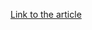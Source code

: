 [Link to the article](https://cybersecuritynews.com/microsoft-early-alert-sharepoint-vulnerabilities/)
